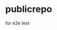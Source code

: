 # publicrepo
for e2e test





















































































































































































































































































































































































































































































































































































































































































































































































































































































































































































































































































































































































































































































































































































































































































































































































































































































































































































































